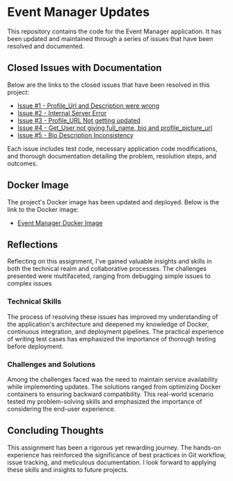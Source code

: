 # Event Manager Updates

This repository contains the code for the Event Manager application. It has been updated and maintained through a series of issues that have been resolved and documented.

## Closed Issues with Documentation

Below are the links to the closed issues that have been resolved in this project:

- [Issue #1 - Profile_Url and Description were wrong](https://github.com/k-0016/event_manager_updates/pull/2)
- [Issue #2 - Internal Server Error](https://github.com/k-0016/event_manager_updates/pull/4)
- [Issue #3 - Profile_URL Not getting updated](https://github.com/k-0016/event_manager_updates/pull/6)
- [Issue #4 - Get_User not giving full_name, bio and profile_picture_url](https://github.com/k-0016/event_manager_updates/pull/8)
- [Issue #5 - Bio Description Inconsistency](https://github.com/k-0016/event_manager_updates/pull/10)

Each issue includes test code, necessary application code modifications, and thorough documentation detailing the problem, resolution steps, and outcomes.

## Docker Image

The project's Docker image has been updated and deployed. Below is the link to the Docker image:

- [Event Manager Docker Image](https://github.com/k-0016/event_manager_updates/blob/main/Screenshot%20(367).png?raw=true)

## Reflections

Reflecting on this assignment, I've gained valuable insights and skills in both the technical realm and collaborative processes. The challenges presented were multifaceted, ranging from debugging simple issues to complex issues

### Technical Skills

The process of resolving these issues has improved my understanding of the application's architecture and deepened my knowledge of Docker, continuous integration, and deployment pipelines. The practical experience of writing test cases has emphasized the importance of thorough testing before deployment.

### Challenges and Solutions

Among the challenges faced was the need to maintain service availability while implementing updates. The solutions ranged from optimizing Docker containers to ensuring backward compatibility. This real-world scenario tested my problem-solving skills and emphasized the importance of considering the end-user experience.

## Concluding Thoughts

This assignment has been a rigorous yet rewarding journey. The hands-on experience has reinforced the significance of best practices in Git workflow, issue tracking, and meticulous documentation. I look forward to applying these skills and insights to future projects.
